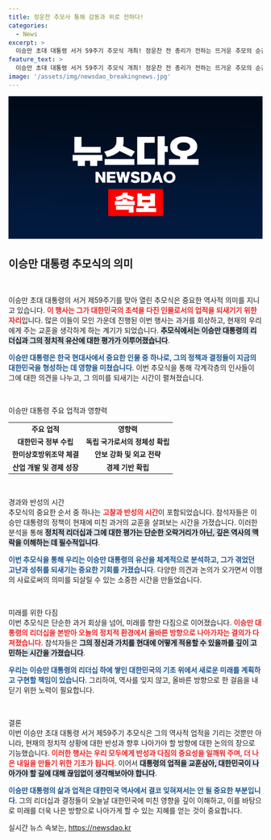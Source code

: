 ```yaml
---
title: 정운찬 추모사 통해 감동과 위로 전하다!
categories:
  - News
excerpt: >
  이승만 초대 대통령 서거 59주기 추모식 개최! 정운찬 전 총리가 전하는 뜨거운 추모의 순간, 역사적인 발언이 이어졌다. 이 장면을 놓치지 마세요!
feature_text: >
  이승만 초대 대통령 서거 59주기 추모식 개최! 정운찬 전 총리가 전하는 뜨거운 추모의 순간, 역사적인 발언이 이어졌다. 이 장면을 놓치지 마세요!
image: '/assets/img/newsdao_breakingnews.jpg'
---
```


<p><img src="/assets/img/newsdao_breakingnews.jpg" alt="pcversion 속보" /></p>

<h2 data-ke-size="size26">이승만 대통령 추모식의 의미</h2>

<p data-ke-size="size16">&nbsp;</p>

<p>이승만 초대 대통령의 서거 제59주기를 맞아 열린 추모식은 중요한 역사적 의미를 지니고 있습니다. <b><span style="color: #ee2323;">이 행사는 그가 대한민국의 초석을 다진 인물로서의 업적을 되새기기 위한 자리</span></b>입니다. 많은 이들이 모인 가운데 진행된 이번 행사는 과거를 회상하고, 현재의 우리에게 주는 교훈을 생각하게 하는 계기가 되었습니다. <b><span style="background-color: #21538527;">추모식에서는 이승만 대통령의 리더십과 그의 정치적 유산에 대한 평가가 이루어졌습니다</span></b>. </p>

<p><b><span style="color: #1a5490;">이승만 대통령은 한국 현대사에서 중요한 인물 중 하나로, 그의 정책과 결정들이 지금의 대한민국을 형성하는 데 영향을 미쳤습니다</span></b>. 이번 추모식을 통해 각계각층의 인사들이 그에 대한 의견을 나누고, 그 의미를 되새기는 시간이 펼쳐졌습니다. </p>

<p data-ke-size="size16">&nbsp;</p>

<p>이승만 대통령 주요 업적과 영향력
<br></p>

<table style="width: 100%;">
<tr>
<td style="text-align: center; height: 17px;"><b>주요 업적</b></td>
<td style="text-align: center; height: 17px;"><b>영향력</b></td>
</tr>
<tr>
<td style="text-align: center; height: 17px;"><b>대한민국 정부 수립</b></td>
<td style="text-align: center; height: 17px;"><b>독립 국가로서의 정체성 확립</b></td>
</tr>
<tr>
<td style="text-align: center; height: 17px;"><b>한미상호방위조약 체결</b></td>
<td style="text-align: center; height: 17px;"><b>안보 강화 및 외교 전략</b></td>
</tr>
<tr>
<td style="text-align: center; height: 17px;"><b>산업 개발 및 경제 성장</b></td>
<td style="text-align: center; height: 17px;"><b>경제 기반 확립</b></td>
</tr>
</table>

<p data-ke-size="size16">&nbsp;</p>

<p>경과와 반성의 시간
<br>
추모식의 중요한 순서 중 하나는 <b><span style="color: #ee2323;">고찰과 반성의 시간</span></b>이 포함되었습니다. 참석자들은 이승만 대통령의 정책이 현재에 미친 과거의 교훈을 살펴보는 시간을 가졌습니다. 이러한 분석을 통해 <b><span style="background-color: #21538527;">정치적 리더십과 그에 대한 평가는 단순한 오락거리가 아닌, 깊은 역사의 맥락을 이해하는 데 필수적입니다</span></b>.</p>

<p><b><span style="color: #1a5490;">이번 추모식을 통해 우리는 이승만 대통령의 유산을 체계적으로 분석하고, 그가 겪었던 고난과 성취를 되새기는 중요한 기회를 가졌습니다</span></b>. 다양한 의견과 논의가 오가면서 이행의 사료로써의 의미를 되살릴 수 있는 소중한 시간을 만들었습니다.</p>

<p data-ke-size="size16">&nbsp;</p>

<p>미래를 위한 다짐
<br>
이번 추모식은 단순한 과거 회상을 넘어, 미래를 향한 다짐으로 이어졌습니다. <b><span style="color: #ee2323;">이승만 대통령의 리더십을 본받아 오늘의 정치적 환경에서 올바른 방향으로 나아가자는 결의가 다져졌습니다</span></b>. 참석자들은 <b><span style="background-color: #21538527;">그의 정신과 가치를 현대에 어떻게 적용할 수 있을까를 깊이 고민하는 시간을 가졌습니다</span></b>.</p>

<p><b><span style="color: #1a5490;">우리는 이승만 대통령의 리더십 하에 쌓인 대한민국의 기초 위에서 새로운 미래를 계획하고 구현할 책임이 있습니다</span></b>. 그리하여, 역사를 잊지 않고, 올바른 방향으로 한 걸음을 내딛기 위한 노력이 필요합니다.</p>

<p data-ke-size="size16">&nbsp;</p>

<p>결론
<br>
이번 이승만 초대 대통령 서거 제59주기 추모식은 그의 역사적 업적을 기리는 것뿐만 아니라, 현재의 정치적 상황에 대한 반성과 향후 나아가야 할 방향에 대한 논의의 장으로 기능했습니다. <b><span style="color: #ee2323;">이러한 행사는 우리 모두에게 반성과 다짐의 중요성을 일깨워 주며, 더 나은 내일을 만들기 위한 기초가 됩니다</span></b>. 이어서 <b><span style="background-color: #21538527;">대통령의 업적을 교훈삼아, 대한민국이 나아가야 할 길에 대해 끊임없이 생각해보아야 합니다</span></b>. </p>

<p><b><span style="color: #1a5490;">이승만 대통령의 삶과 업적은 대한민국 역사에서 결코 잊혀져서는 안 될 중요한 부분입니다</span></b>. 그의 리더십과 결정들이 오늘날 대한민국에 미친 영향을 깊이 이해하고, 이를 바탕으로 미래를 더욱 나은 방향으로 나아가게 할 수 있는 지혜를 얻는 것이 중요합니다.</p>
실시간 뉴스 속보는, <a href="https://newsdao.kr" rel="dofollow">https://newsdao.kr</a>


